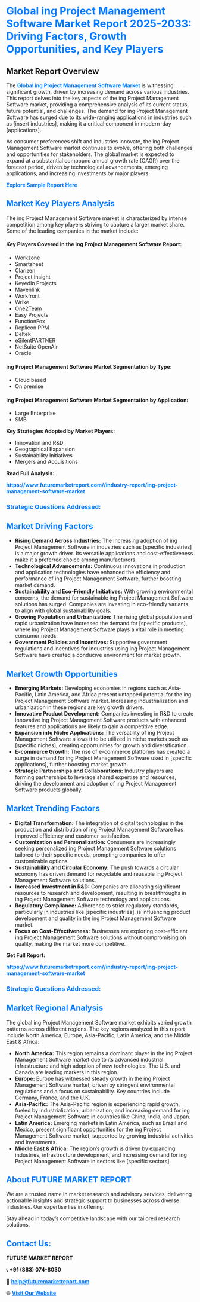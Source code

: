 <h1 style="color: #007BFF;">Global ing Project Management Software Market Report 2025-2033: Driving Factors, Growth Opportunities, and Key Players</h1>

<section id="overview">
<h2>Market Report Overview</h2>
<p>The <a href="https://www.futuremarketreport.com//industry-report/ing-project-management-software-market" style="color: #007BFF; text-decoration: none;"><strong>Global ing Project Management Software Market</strong></a> is witnessing significant growth, driven by increasing demand across various industries. This report delves into the key aspects of the ing Project Management Software market, providing a comprehensive analysis of its current status, future potential, and challenges. The demand for ing Project Management Software has surged due to its wide-ranging applications in industries such as [insert industries], making it a critical component in modern-day [applications].</p>
<p>As consumer preferences shift and industries innovate, the ing Project Management Software market continues to evolve, offering both challenges and opportunities for stakeholders. The global market is expected to expand at a substantial compound annual growth rate (CAGR) over the forecast period, driven by technological advancements, emerging applications, and increasing investments by major players.</p>
</section>

<section id="overview">
<p><a href="https://www.futuremarketreport.com//request-sample/reportId=56343" style="color: #007BFF; text-decoration: none;"><strong>Explore Sample Report Here</strong></a></p>
</section>

<section id="key-players">
<h2 style="color: #007BFF;">Market Key Players Analysis</h2>
<p>The ing Project Management Software market is characterized by intense competition among key players striving to capture a larger market share. Some of the leading companies in the market include:</p>
<h4>Key Players Covered in the ing Project Management Software Report:</h4>
<ul><li>Workzone</li><li>Smartsheet</li><li>Clarizen</li><li>Project Insight</li><li>KeyedIn Projects</li><li>Mavenlink</li><li>Workfront</li><li>Wrike</li><li>One2Team</li><li>Easy Projects</li><li>FunctionFox</li><li>Replicon PPM</li><li>Deltek</li><li>eSilentPARTNER</li><li>NetSuite OpenAir</li><li>Oracle</li></ul>
<h4>ing Project Management Software Market Segmentation by Type:</h4>
<ul><li>Cloud based</li><li>On premise</li></ul>

<h4>ing Project Management Software Market Segmentation by Application:</h4>
<ul><li>Large Enterprise</li><li>SMB</li></ul>
<p><strong>Key Strategies Adopted by Market Players:</strong></p>
<ul>
<li>Innovation and R&D</li>
<li>Geographical Expansion</li>
<li>Sustainability Initiatives</li>
<li>Mergers and Acquisitions</li>
</ul>
</section>

<section>
<p><strong>Read Full Analysis: </strong></p><a href="https://www.futuremarketreport.com//industry-report/ing-project-management-software-market" style="color: #007BFF; text-decoration: none;"><strong>https://www.futuremarketreport.com//industry-report/ing-project-management-software-market</strong></a>
<h3 style="color: #007BFF;">Strategic Questions Addressed:</h3>
</section>

<section id="driving-factors">
<h2 style="color: #007BFF;">Market Driving Factors</h2>
<ul>
<li><strong>Rising Demand Across Industries:</strong> The increasing adoption of ing Project Management Software in industries such as [specific industries] is a major growth driver. Its versatile applications and cost-effectiveness make it a preferred choice among manufacturers.</li>
<li><strong>Technological Advancements:</strong> Continuous innovations in production and application technologies have enhanced the efficiency and performance of ing Project Management Software, further boosting market demand.</li>
<li><strong>Sustainability and Eco-Friendly Initiatives:</strong> With growing environmental concerns, the demand for sustainable ing Project Management Software solutions has surged. Companies are investing in eco-friendly variants to align with global sustainability goals.</li>
<li><strong>Growing Population and Urbanization:</strong> The rising global population and rapid urbanization have increased the demand for [specific products], where ing Project Management Software plays a vital role in meeting consumer needs.</li>
<li><strong>Government Policies and Incentives:</strong> Supportive government regulations and incentives for industries using ing Project Management Software have created a conducive environment for market growth.</li>
</ul>
</section>

<section id="growth-opportunities">
<h2 style="color: #007BFF;">Market Growth Opportunities</h2>
<ul>
<li><strong>Emerging Markets:</strong> Developing economies in regions such as Asia-Pacific, Latin America, and Africa present untapped potential for the ing Project Management Software market. Increasing industrialization and urbanization in these regions are key growth drivers.</li>
<li><strong>Innovative Product Development:</strong> Companies investing in R&D to create innovative ing Project Management Software products with enhanced features and applications are likely to gain a competitive edge.</li>
<li><strong>Expansion into Niche Applications:</strong> The versatility of ing Project Management Software allows it to be utilized in niche markets such as [specific niches], creating opportunities for growth and diversification.</li>
<li><strong>E-commerce Growth:</strong> The rise of e-commerce platforms has created a surge in demand for ing Project Management Software used in [specific applications], further boosting market growth.</li>
<li><strong>Strategic Partnerships and Collaborations:</strong> Industry players are forming partnerships to leverage shared expertise and resources, driving the development and adoption of ing Project Management Software products globally.</li>
</ul>
</section>

<section id="trending-factors">
<h2 style="color: #007BFF;">Market Trending Factors</h2>
<ul>
<li><strong>Digital Transformation:</strong> The integration of digital technologies in the production and distribution of ing Project Management Software has improved efficiency and customer satisfaction.</li>
<li><strong>Customization and Personalization:</strong> Consumers are increasingly seeking personalized ing Project Management Software solutions tailored to their specific needs, prompting companies to offer customizable options.</li>
<li><strong>Sustainability and Circular Economy:</strong> The push towards a circular economy has driven demand for recyclable and reusable ing Project Management Software solutions.</li>
<li><strong>Increased Investment in R&D:</strong> Companies are allocating significant resources to research and development, resulting in breakthroughs in ing Project Management Software technology and applications.</li>
<li><strong>Regulatory Compliance:</strong> Adherence to strict regulatory standards, particularly in industries like [specific industries], is influencing product development and quality in the ing Project Management Software market.</li>
<li><strong>Focus on Cost-Effectiveness:</strong> Businesses are exploring cost-efficient ing Project Management Software solutions without compromising on quality, making the market more competitive.</li>
</ul>
</section>

<section>
<p><strong>Get Full Report: </strong></p><a href="https://www.futuremarketreport.com//industry-report/ing-project-management-software-market" style="color: #007BFF; text-decoration: none;"><strong>https://www.futuremarketreport.com//industry-report/ing-project-management-software-market</strong></a>
<h3 style="color: #007BFF;">Strategic Questions Addressed:</h3>
</section>


<section id="regional-analysis">
<h2 style="color: #007BFF;">Market Regional Analysis</h2>
<p>The global ing Project Management Software market exhibits varied growth patterns across different regions. The key regions analyzed in this report include North America, Europe, Asia-Pacific, Latin America, and the Middle East & Africa:</p>
<ul>
<li><strong>North America:</strong> This region remains a dominant player in the ing Project Management Software market due to its advanced industrial infrastructure and high adoption of new technologies. The U.S. and Canada are leading markets in this region.</li>
<li><strong>Europe:</strong> Europe has witnessed steady growth in the ing Project Management Software market, driven by stringent environmental regulations and a focus on sustainability. Key countries include Germany, France, and the U.K.</li>
<li><strong>Asia-Pacific:</strong> The Asia-Pacific region is experiencing rapid growth, fueled by industrialization, urbanization, and increasing demand for ing Project Management Software in countries like China, India, and Japan.</li>
<li><strong>Latin America:</strong> Emerging markets in Latin America, such as Brazil and Mexico, present significant opportunities for the ing Project Management Software market, supported by growing industrial activities and investments.</li>
<li><strong>Middle East & Africa:</strong> The region’s growth is driven by expanding industries, infrastructure development, and increasing demand for ing Project Management Software in sectors like [specific sectors].</li>
</ul>
</section>

<footer>
<h2 style="color: #007BFF;">About FUTURE MARKET REPORT</h2>
<p>We are a trusted name in market research and advisory services, delivering actionable insights and strategic support to businesses across diverse industries. Our expertise lies in offering:</p>

<p>Stay ahead in today’s competitive landscape with our tailored research solutions.</p>

<h2 style="color: #007BFF;">Contact Us:</h2>
<p><strong>FUTURE MARKET REPORT</strong></p>
<p>📞 <strong>+91 (883) 074-8030</strong></p>
<p>📧 <strong><a href="mailto:help@futuremarketreport.com" style="color: #007BFF;">help@futuremarketreport.com</a></strong></p>
<p>🌐 <strong><a href="https://www.futuremarketreport.com/" style="color: #007BFF;">Visit Our Website</a></strong></p>
</footer>